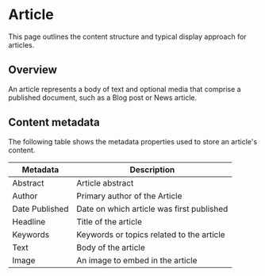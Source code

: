# Article
This page outlines the content structure and typical display approach for articles.

## Overview

An article represents a body of text and optional media that comprise a published document, such as a Blog post or News article.

## Content metadata

The following table shows the metadata properties used to store an article's content.

| Metadata       | Description                               |
|----------------|-------------------------------------------|
| Abstract       | Article abstract                          |
| Author         | Primary author of the Article             |
| Date Published | Date on which article was first published |
| Headline       | Title of the article                      |
| Keywords       | Keywords or topics related to the article |
| Text           | Body of the article                       |
| Image          | An image to embed in the article          |


